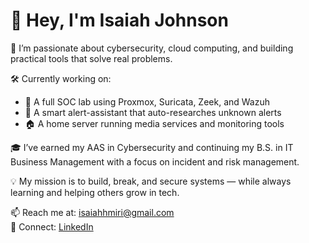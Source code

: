 # 👋 Hey, I'm Isaiah Johnson

🎯 I’m passionate about cybersecurity, cloud computing, and building practical tools that solve real problems.

🛠️ Currently working on:
- 🔐 A full SOC lab using Proxmox, Suricata, Zeek, and Wazuh
- 🤖 A smart alert-assistant that auto-researches unknown alerts
- 🏠 A home server running media services and monitoring tools

🎓 I’ve earned my AAS in Cybersecurity and continuing my B.S. in IT Business Management with a focus on incident and risk management.

💡 My mission is to build, break, and secure systems — while always learning and helping others grow in tech.

📫 Reach me at: isaiahhmiri@gmail.com  
🔗 Connect: [LinkedIn](https://www.linkedin.com/in/isaiah-johnson-1788511b3/)

<!---
IsaiahIhmirJohnson/IsaiahIhmirJohnson is a ✨ special ✨ repository because its `README.md` (this file) appears on your GitHub profile.
You can click the Preview link to take a look at your changes.
--->
